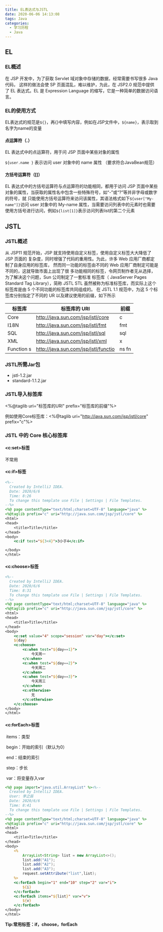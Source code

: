 ```yaml
---
title: EL表达式与JSTL
date: 2020-06-06 14:13:08
tags: Java
categories:
  - 学习历程
  - Java
---
```


## EL

### EL概述

在 JSP 开发中，为了获取 Servlet 域对象中存储的数据，经常需要书写很多 Java 代码， 这样的做法会使 SP 页面混乱，难以维护，为此，在 JSP2.0 规范中提供了 EL 表达式。EL 是 Expression Language 的缩写，它是一种简单的数据访问语言。

<!-- more -->

### EL的使用方式

EL表达式的规范是`${}`，再{}中填写内容，例如在JSP文件中，`${name}`，表示取到名字为name的变量

#### 点运算符（.）

EL 表达式中的点运算符，用于问 JSP 页面中某些对象的属性

`${user.name }` 表示访问 user 对象中的 name 属性 （要求符合JavaBean规范）

#### 方括号运算符（[]）

EL 表达式中的方括号运算符与点运算符的功能相同，都用于访问 JSP 页面中某些对象的属性，当获取的属性名中包含一些特殊符号，如“-”或“?”等并非字母或数字的符号，就 只能使用方括号运算符来访问该属性，其语法格式如下` ${user["My-name"]} `访问 user 对象中的 My-name 属性，当需要访问列表中的元素时也需要使用方括号进行访问，例如​`${list[1]}`表示访问列表list的第二个元素

## JSTL

### JSTL概述

从 JSP11 规范开始，JSP 就支持使用自定义标签，使用自定义标签大大降低了 JSP 页面的 复杂度，同时增强了代码的重用性。为此，许多 Web 应用厂商都定制了自身应用的标签库， 然而同一功能的标签由不同的 Web 应用厂商制定可能是不同的，这就导致市面上出现了很 多功能相同的标签，令网页制作者无从选择，为了解决这个问题，Sun 公司制定了一套标准 标签库（ JavaServer Pages Standard Tag Library），简称 JSTL STL 虽然被称为标准标签库，而实际上这个标签库是由 5 个不同功能的标签库共同组成的。 在 JSTL 1.1 规范中，为这 5 个标签库分别指定了不同的 UR 以及建议使用的前缀，如下所示

| 标签库     | 标签库的 URI                         | 前缀  |
| ---------- | ------------------------------------ | ----- |
| Core       | http://java.sun.com/jsp/jstl/core    | c     |
| I18N       | http://java.sun.com/jsp/jstl/fmt     | fmt   |
| SQL        | http://java.sun.com/jsp/jstl/sql     | sql   |
| XML        | http://java.sun.com/jsp/jstl/xml     | x     |
| Function s | http://java.sun.com/jsp/jstl/functio | ns fn |

### JSTL所需Jar包

- jstl-1.2.jar
- standard-1.1.2.jar

### JSTL导入标签库

<%@taglib uri="标签库的URI" prefix="标签库的前缀"%> 

例如使用Core标签库：<%@taglib uri="http://java.sun.com/jsp/jstl/core" prefix="c"%> 

### JSTL 中的 Core 核心标签库 

#### <c:set>标签

不常用

#### <c:if>标签

```jsp
<%--
  Created by IntelliJ IDEA.
  Date: 2020/6/6
  Time: 8:26
  To change this template use File | Settings | File Templates.
--%>
<%@ page contentType="text/html;charset=UTF-8" language="java" %>
<%@taglib prefix="c" uri="http://java.sun.com/jsp/jstl/core" %>
<html>
<head>
    <title>Title</title>
</head>
<body>
    <c:if test="${3<4}">3小于4</c:if>

</body>
</html>

```

#### <c:choose>标签

```jsp
<%--
  Created by IntelliJ IDEA.
  Date: 2020/6/6
  Time: 8:31
  To change this template use File | Settings | File Templates.
--%>
<%@ page contentType="text/html;charset=UTF-8" language="java" %>
<%@taglib prefix="c" uri="http://java.sun.com/jsp/jstl/core" %>
<html>
<head>
    <title>Title</title>
</head>
<body>
    <c:set value="4" scope="session" var="day"></c:set>
    ${day}
    <c:choose>
        <c:when test="${day==1}">
            今天周一
        </c:when>
        <c:when test="${day==2}">
            今天周二
        </c:when>
        <c:when test="${day==3}">
            今天周三
        </c:when>
        <c:otherwise>
            无
        </c:otherwise>
    </c:choose>
</body>
</html>

```

#### <c:forEach>标签

​	items：类型

​	begin：开始的索引（默认为0）

​	end：结束的索引

​	step：步长

​	var：将变量存入var

```jsp
<%@ page import="java.util.ArrayList" %><%--
  Created by IntelliJ IDEA.
  User: 李之辰
  Date: 2020/6/6
  Time: 8:41
  To change this template use File | Settings | File Templates.
--%>
<%@ page contentType="text/html;charset=UTF-8" language="java" %>
<%@taglib prefix="c" uri="http://java.sun.com/jsp/jstl/core" %>
<html>
<head>
    <title>Title</title>
</head>
<body>
    <%
        ArrayList<String> list = new ArrayList<>();
        list.add("A1");
        list.add("A2");
        list.add("A3");
        request.setAttribute("list",list);
    %>
    <c:forEach begin="1" end="10" step="2" var="i">
        ${i}
    </c:forEach>
    <c:forEach items="${list}" var="v">
        ${v}
    </c:forEach>
</body>
</html>

```

**Tip:常用标签：if，choose，forEach**